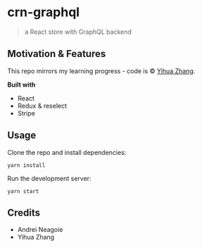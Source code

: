 # crn-graphql

> a React store with GraphQL backend

## Motivation & Features

This repo mirrors my learning progress - code is © [Yihua Zhang](https://github.com/ZhangMYihua).

**Built with**

- React
- Redux & reselect
- Stripe

## Usage

Clone the repo and install dependencies:

```
yarn install
```

Run the development server:

```
yarn start
```

## Credits

- Andrei Neagoie
- Yihua Zhang
